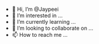 - 👋 Hi, I’m @Jaypeei
- 👀 I’m interested in ...
- 🌱 I’m currently learning ...
- 💞️ I’m looking to collaborate on ...
- 📫 How to reach me ...

<!---
Jaypeei/Jaypeei is a ✨ special ✨ repository because its `README.md` (this file) appears on your GitHub profile.
You can click the Preview link to take a look at your changes.
--->
